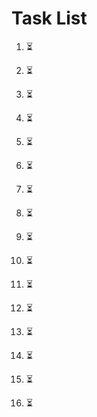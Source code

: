 # Task List

1. ⏳ 

2. ⏳ 

3. ⏳ 

4. ⏳ 

5. ⏳ 

6. ⏳ 

7. ⏳ 

8. ⏳ 

9. ⏳ 

10. ⏳ 

11. ⏳ 

12. ⏳ 

13. ⏳ 

14. ⏳ 

15. ⏳ 

16. ⏳ 


